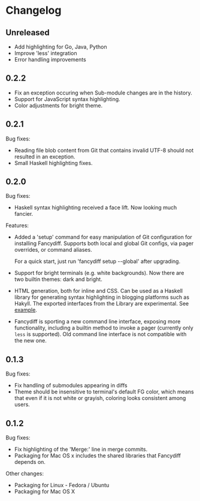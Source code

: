 # Changelog

## Unreleased

- Add highlighting for Go, Java, Python
- Improve 'less' integration
- Error handling improvements

## 0.2.2

- Fix an exception occuring when Sub-module changes are in the history.
- Support for JavaScript syntax highlighting.
- Color adjustments for bright theme.

## 0.2.1

Bug fixes:

- Reading file blob content from Git that contains invalid UTF-8
  should not resulted in an exception.
- Small Haskell highlighting fixes.

## 0.2.0

Bug fixes:

- Haskell syntax highlighting received a face lift. Now looking
  much fancier.

Features:

- Added a 'setup' command for easy manipulation of Git configuration
  for installing Fancydiff. Supports both local and global Git configs, 
  via pager overrides, or command aliases.

  For a quick start, just run 'fancydiff setup --global' after 
  upgrading.

- Support for bright terminals (e.g. white backgrounds). Now there are 
  two builtin themes: dark and bright.
- HTML generation, both for inline and CSS. Can be used as 
  a Haskell library for generating syntax highlighting in blogging
  platforms such as Hakyll. The exported interfaces from the Library 
  are experimental.
  See [example](http://blog.aloni.org/posts/st-monad-perf-with-exceptions/).
- Fancydiff is sporting a new command line interface, exposing 
  more functionality, including a builtin method to invoke a pager
  (currently only `less` is supported). Old command line interface
  is not compatible with the new one.

## 0.1.3

Bug fixes:

- Fix handling of submodules appearing in diffs
- Theme should be insensitive to terminal's default FG color,
  which means that even if it is not white or grayish, coloring
  looks consistent among users.

## 0.1.2

Bug fixes:

- Fix highlighting of the 'Merge:' line in merge commits.
- Packaging for Mac OS x includes the shared libraries
  that Fancydiff depends on.

Other changes:

- Packaging for Linux - Fedora / Ubuntu
- Packaging for Mac OS X
